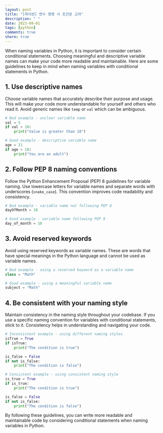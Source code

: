 ```yaml
---
layout: post
title: "[파이썬] 변수 명명 시 조건문 고려"
description: " "
date: 2023-09-01
tags: [python]
comments: true
share: true
---
```


When naming variables in Python, it is important to consider certain conditional statements. Choosing meaningful and descriptive variable names can make your code more readable and maintainable. Here are some guidelines to keep in mind when naming variables with conditional statements in Python.

## 1. Use descriptive names

Choose variable names that accurately describe their purpose and usage. This will make your code more understandable for yourself and others who read it. Avoid generic names like `temp` or `val` which can be ambiguous.

```python
# Bad example - unclear variable name
val = 5
if val > 10:
    print("Value is greater than 10")

# Good example - descriptive variable name
age = 21
if age > 18:
    print("You are an adult")
```

## 2. Follow PEP 8 naming conventions

Follow the Python Enhancement Proposal (PEP) 8 guidelines for variable naming. Use lowercase letters for variable names and separate words with underscores (`snake_case`). This convention improves code readability and consistency.

```python
# Bad example - variable name not following PEP 8
dayOfMonth = 10

# Good example - variable name following PEP 8
day_of_month = 10
```

## 3. Avoid reserved keywords

Avoid using reserved keywords as variable names. These are words that have special meanings in the Python language and cannot be used as variable names.

```python
# Bad example - using a reserved keyword as a variable name
class = "Math"

# Good example - using a meaningful variable name
subject = "Math"
```

## 4. Be consistent with your naming style

Maintain consistency in the naming style throughout your codebase. If you use a specific naming convention for variables with conditional statements, stick to it. Consistency helps in understanding and navigating your code.

```python
# Inconsistent example - using different naming styles
isTrue = True
if isTrue:
    print("The condition is true")

is_false = False
if not is_false:
    print("The condition is false")

# Consistent example - using consistent naming style
is_true = True
if is_true:
    print("The condition is true")

is_false = False
if not is_false:
    print("The condition is false")
```

By following these guidelines, you can write more readable and maintainable code by considering conditional statements when naming variables in Python.